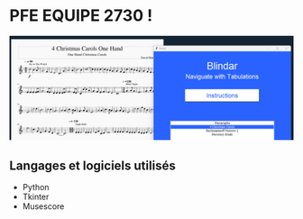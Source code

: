 # PFE EQUIPE 2730 !

![Blindar](https://github.com/Eric-LPA/PFE2023/blob/main/menu%20python%20test/image.png)


## Langages et logiciels utilisés

+ Python
+ Tkinter
+ Musescore
